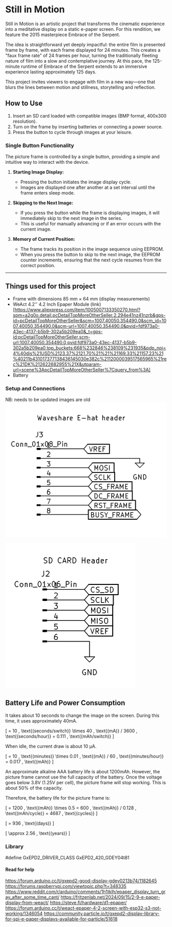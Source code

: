 # Still in Motion

Still in Motion is an artistic project that transforms the cinematic experience into a meditative display on a static e-paper screen. For this rendition, we feature the 2015 masterpiece Embrace of the Serpent.

The idea is straightforward yet deeply impactful: the entire film is presented frame by frame, with each frame displayed for 24 minutes. This creates a "faux frame rate" of 24 frames per hour, turning the traditionally fleeting nature of film into a slow and contemplative journey. At this pace, the 125-minute runtime of Embrace of the Serpent extends to an immersive experience lasting approximately 125 days.

This project invites viewers to engage with film in a new way—one that blurs the lines between motion and stillness, storytelling and reflection.

## **How to Use**

1. Insert an SD card loaded with compatible images (BMP format, 400x300 resolution).
2. Turn on the frame by inserting batteries or connecting a power source.
3. Press the button to cycle through images at your leisure.

### **Single Button Functionality**

The picture frame is controlled by a single button, providing a simple and intuitive way to interact with the device.

1. **Starting Image Display:**
   - Pressing the button initiates the image display cycle. 
   - Images are displayed one after another at a set interval until the frame enters sleep mode.

2. **Skipping to the Next Image:**
   - If you press the button while the frame is displaying images, it will immediately skip to the next image in the series.
   - This is useful for manually advancing or if an error occurs with the current image.

3. **Memory of Current Position:**
   - The frame tracks its position in the image sequence using EEPROM. 
   - When you press the button to skip to the next image, the EEPROM counter increments, ensuring that the next cycle resumes from the correct position.

---

## Things used for this project

- Frame with dimensions 85 mm × 64 mm (display measurements) 
- WeAct 4.2'' 4.2 Inch Epaper Module (link)[https://www.aliexpress.com/item/1005007133350270.html?spm=a2g0o.detail.pcDetailTopMoreOtherSeller.2.294e41nz41nzrb&gps-id=pcDetailTopMoreOtherSeller&scm=1007.40050.354490.0&scm_id=1007.40050.354490.0&scm-url=1007.40050.354490.0&pvid=fdf973a0-43ec-4137-b5b9-302a5b209ea0&_t=gps-id:pcDetailTopMoreOtherSeller,scm-url:1007.40050.354490.0,pvid:fdf973a0-43ec-4137-b5b9-302a5b209ea0,tpp_buckets:668%232846%238109%231935&pdp_npi=4%40dis%21USD%2123.37%2121.70%21%21%21169.33%21157.23%21%40211b431017377138436145030e382c%2112000039517565965%21rec%21DK%212622682955%21X&utparam-url=scene%3ApcDetailTopMoreOtherSeller%7Cquery_from%3A]
- Battery

### Setup and Connections
NB: needs to be updated images are old
![NB: needs to be updated](img/WeAct_E-Hat_SPI.jpg)

![NB: needs to be updated](img/SD_Card-Connections.jpg)




## Battery Life and Power Consumption

It takes about 10 seconds to change the image on the screen. During this time, it uses approximately 40mA.

\[
= 10 \, \text{(seconds/switch)} \times 40 \, \text{(mA)} / 3600 \, \text{(seconds/hour)}
= 0.111 \, \text{(mAh/switch)}
\]

When idle, the current draw is about 10 µA.

\[
= 10 \, \text{(minutes)} \times 0.01 \, \text{(mA)} / 60 \, \text{(minutes/hour)}
= 0.017 \, \text{(mAh)}
\]

An approximate alkaline AAA battery life is about 1200mAh. However, the picture frame cannot use the full capacity of the battery. Once the voltage goes below 3.8V (1.25V per cell), the picture frame will stop working. This is about 50% of the capacity.

Therefore, the battery life for the picture frame is:

\[
= 1200 \, \text{(mAh)} \times 0.5
= 600 \, \text{(mAh)} / 0.128 \, \text{(mAh/cycle)}
= 4687 \, \text{(cycles)}
\]

\[
= 936 \, \text{(days)}
\]

\[
\approx 2.56 \, \text{(years)}
\]

### Library

#define GxEPD2_DRIVER_CLASS GxEPD2_420_GDEY04t81

#### Read for help

https://forum.arduino.cc/t/gxepd2-good-display-gdey0213b74/1182645
https://forums.raspberrypi.com/viewtopic.php?t=348335
https://www.reddit.com/r/arduino/comments/1h1tklh/epaper_display_turn_gray_after_some_time_cant/
https://fritzenlab.net/2024/09/15/2-9-e-paper-display-from-weact/
https://steve.fi/hardware/d1-epaper/
https://forum.arduino.cc/t/weact-epaper-4-2-screen-with-esp32-s3-not-working/1346054
https://community.particle.io/t/gxepd2-display-library-for-spi-e-paper-displays-available-for-particle/51618